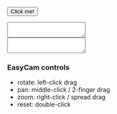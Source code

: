 <!-- index.md -->

<!-- p5 -->
<script src="p5/p5.min.js"></script>
<script src="p5/p5.easycam.min.js"></script>
<script src="surfaces.js"></script>

<!-- codemirror -->
<link rel="stylesheet" href="codemirror/lib/codemirror.css">
<link rel="stylesheet" href="codemirror/theme/blackboard.css">
<script src="codemirror/lib/codemirror.js"></script>
<script src="codemirror/mode/javascript/javascript.js"></script>


<!-- content -->


<center>
<main></main>
</center>

<button onclick="runUserCode()">Click me!</button>

<textarea id="userCode"></textarea>

<br/>

<textarea id="exampleCode"></textarea>



<br/>

### EasyCam controls

* rotate: left-click drag
* pan: middle-click / 2-finger drag
* zoom: right-click / spread drag
* reset: double-click


<!-- codemirror -->

<script>
    let userCode = document.getElementById("userCode");
    userCode.value = exampleSimpleFace;

    userCodeMirrorEditor = CodeMirror.fromTextArea(userCode, {
      lineNumbers: true,
      theme: "blackboard"
    });

    userCodeMirrorEditor.setSize("100%", 800);

    let exampleCode = document.getElementById("exampleCode");
    exampleCode.value = exampleSphereFace;

    exampleCodeMirrorEditor = CodeMirror.fromTextArea(exampleCode, {
      lineNumbers: true,
      theme: "blackboard",
      readOnly: true
    });

    exampleCodeMirrorEditor.setSize("100%", 800);
</script>



